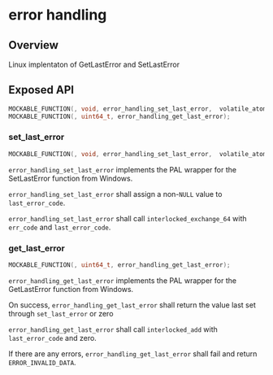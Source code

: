 # error handling

## Overview

Linux implentaton of GetLastError and SetLastError 

## Exposed API

```c
MOCKABLE_FUNCTION(, void, error_handling_set_last_error,  volatile_atomic int64_t, err_code);
MOCKABLE_FUNCTION(, uint64_t, error_handling_get_last_error);
```

### set_last_error

```c
MOCKABLE_FUNCTION(, void, error_handling_set_last_error,  volatile_atomic int64_t, err_code);
```
`error_handling_set_last_error` implements the PAL wrapper for the SetLastError function from Windows.

`error_handling_set_last_error` shall assign a non-`NULL` value to `last_error_code`.

`error_handling_set_last_error` shall call `interlocked_exchange_64` with `err_code` and `last_error_code`.

### get_last_error

```c
MOCKABLE_FUNCTION(, uint64_t, error_handling_get_last_error);
```
`error_handling_get_last_error` implements the PAL wrapper for the GetLastError function from Windows.

On success, `error_handling_get_last_error` shall return the value last set through `set_last_error` or zero 

`error_handling_get_last_error` shall call `interlocked_add` with `last_error_code` and zero.

If there are any errors, `error_handling_get_last_error` shall fail and return `ERROR_INVALID_DATA`.
